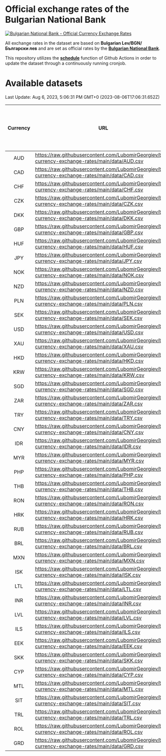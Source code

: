 # Official exchange rates of the Bulgarian National Bank

[![Bulgarian National Bank - Official Currency Exchange Rates](https://github.com/LubomirGeorgiev/bnb-currency-exchange-rates/actions/workflows/update-rates.yml/badge.svg?branch=main)](https://github.com/LubomirGeorgiev/bnb-currency-exchange-rates/actions/workflows/update-rates.yml)

All exchange rates in the dataset are based on **Bulgarian Lev/BGN/Български лев** and are set as official rates by the [**Bulgarian National Bank**](https://www.bnb.bg/Statistics/StExternalSector/StExchangeRates/StERForeignCurrencies/index.htm?toLang=_EN).

This repository utilizes the [**schedule**](https://docs.github.com/en/actions/reference/events-that-trigger-workflows) function of Github Actions in order to update the dataset through a continuously running cronjob.

# Available datasets

<!-- START LINKS (DO NOT EVER FU*ING DELETE THIS COMMENT FOR THE LOVE OF YOUR LIFE!!! IF YOU ARE CURIOS HOW IT WORKS, YOU CAN HAVE A LOOK AT ./src/updateReadme.ts) -->

Last Update: Aug 6, 2023, 5:06:31 PM GMT+0 (2023-08-06T17:06:31.652Z)

| Currency | URL                                                                                             | Number of records | Number of missing days that were filled in |
| :------: | ----------------------------------------------------------------------------------------------- | :---------------: | :----------------------------------------: |
|   AUD    | https://raw.githubusercontent.com/LubomirGeorgiev/bnb-currency-exchange-rates/main/data/AUD.csv |       8347        |                    2584                    |
|   CAD    | https://raw.githubusercontent.com/LubomirGeorgiev/bnb-currency-exchange-rates/main/data/CAD.csv |       8347        |                    2584                    |
|   CHF    | https://raw.githubusercontent.com/LubomirGeorgiev/bnb-currency-exchange-rates/main/data/CHF.csv |       8347        |                    2584                    |
|   CZK    | https://raw.githubusercontent.com/LubomirGeorgiev/bnb-currency-exchange-rates/main/data/CZK.csv |       8347        |                    2584                    |
|   DKK    | https://raw.githubusercontent.com/LubomirGeorgiev/bnb-currency-exchange-rates/main/data/DKK.csv |       8347        |                    2584                    |
|   GBP    | https://raw.githubusercontent.com/LubomirGeorgiev/bnb-currency-exchange-rates/main/data/GBP.csv |       8347        |                    2584                    |
|   HUF    | https://raw.githubusercontent.com/LubomirGeorgiev/bnb-currency-exchange-rates/main/data/HUF.csv |       8347        |                    2584                    |
|   JPY    | https://raw.githubusercontent.com/LubomirGeorgiev/bnb-currency-exchange-rates/main/data/JPY.csv |       8347        |                    2584                    |
|   NOK    | https://raw.githubusercontent.com/LubomirGeorgiev/bnb-currency-exchange-rates/main/data/NOK.csv |       8347        |                    2584                    |
|   NZD    | https://raw.githubusercontent.com/LubomirGeorgiev/bnb-currency-exchange-rates/main/data/NZD.csv |       8347        |                    2584                    |
|   PLN    | https://raw.githubusercontent.com/LubomirGeorgiev/bnb-currency-exchange-rates/main/data/PLN.csv |       8347        |                    2584                    |
|   SEK    | https://raw.githubusercontent.com/LubomirGeorgiev/bnb-currency-exchange-rates/main/data/SEK.csv |       8347        |                    2584                    |
|   USD    | https://raw.githubusercontent.com/LubomirGeorgiev/bnb-currency-exchange-rates/main/data/USD.csv |       8347        |                    2584                    |
|   XAU    | https://raw.githubusercontent.com/LubomirGeorgiev/bnb-currency-exchange-rates/main/data/XAU.csv |       8347        |                    2586                    |
|   HKD    | https://raw.githubusercontent.com/LubomirGeorgiev/bnb-currency-exchange-rates/main/data/HKD.csv |       8047        |                    2495                    |
|   KRW    | https://raw.githubusercontent.com/LubomirGeorgiev/bnb-currency-exchange-rates/main/data/KRW.csv |       8047        |                    2495                    |
|   SGD    | https://raw.githubusercontent.com/LubomirGeorgiev/bnb-currency-exchange-rates/main/data/SGD.csv |       8047        |                    2495                    |
|   ZAR    | https://raw.githubusercontent.com/LubomirGeorgiev/bnb-currency-exchange-rates/main/data/ZAR.csv |       8047        |                    2495                    |
|   TRY    | https://raw.githubusercontent.com/LubomirGeorgiev/bnb-currency-exchange-rates/main/data/TRY.csv |       6527        |                    2023                    |
|   CNY    | https://raw.githubusercontent.com/LubomirGeorgiev/bnb-currency-exchange-rates/main/data/CNY.csv |       6408        |                    1988                    |
|   IDR    | https://raw.githubusercontent.com/LubomirGeorgiev/bnb-currency-exchange-rates/main/data/IDR.csv |       6408        |                    1988                    |
|   MYR    | https://raw.githubusercontent.com/LubomirGeorgiev/bnb-currency-exchange-rates/main/data/MYR.csv |       6408        |                    1988                    |
|   PHP    | https://raw.githubusercontent.com/LubomirGeorgiev/bnb-currency-exchange-rates/main/data/PHP.csv |       6408        |                    1988                    |
|   THB    | https://raw.githubusercontent.com/LubomirGeorgiev/bnb-currency-exchange-rates/main/data/THB.csv |       6408        |                    1988                    |
|   RON    | https://raw.githubusercontent.com/LubomirGeorgiev/bnb-currency-exchange-rates/main/data/RON.csv |       6349        |                    1970                    |
|   HRK    | https://raw.githubusercontent.com/LubomirGeorgiev/bnb-currency-exchange-rates/main/data/HRK.csv |       6191        |                    1919                    |
|   RUB    | https://raw.githubusercontent.com/LubomirGeorgiev/bnb-currency-exchange-rates/main/data/RUB.csv |       5887        |                    1822                    |
|   BRL    | https://raw.githubusercontent.com/LubomirGeorgiev/bnb-currency-exchange-rates/main/data/BRL.csv |       5438        |                    1691                    |
|   MXN    | https://raw.githubusercontent.com/LubomirGeorgiev/bnb-currency-exchange-rates/main/data/MXN.csv |       5438        |                    1691                    |
|   ISK    | https://raw.githubusercontent.com/LubomirGeorgiev/bnb-currency-exchange-rates/main/data/ISK.csv |       5346        |                    1661                    |
|   LTL    | https://raw.githubusercontent.com/LubomirGeorgiev/bnb-currency-exchange-rates/main/data/LTL.csv |       5156        |                    1585                    |
|   INR    | https://raw.githubusercontent.com/LubomirGeorgiev/bnb-currency-exchange-rates/main/data/INR.csv |       5069        |                    1575                    |
|   LVL    | https://raw.githubusercontent.com/LubomirGeorgiev/bnb-currency-exchange-rates/main/data/LVL.csv |       4793        |                    1473                    |
|   ILS    | https://raw.githubusercontent.com/LubomirGeorgiev/bnb-currency-exchange-rates/main/data/ILS.csv |       4343        |                    1354                    |
|   EEK    | https://raw.githubusercontent.com/LubomirGeorgiev/bnb-currency-exchange-rates/main/data/EEK.csv |       4001        |                    1227                    |
|   SKK    | https://raw.githubusercontent.com/LubomirGeorgiev/bnb-currency-exchange-rates/main/data/SKK.csv |       2973        |                    915                     |
|   CYP    | https://raw.githubusercontent.com/LubomirGeorgiev/bnb-currency-exchange-rates/main/data/CYP.csv |       2905        |                    889                     |
|   MTL    | https://raw.githubusercontent.com/LubomirGeorgiev/bnb-currency-exchange-rates/main/data/MTL.csv |       2605        |                    800                     |
|   SIT    | https://raw.githubusercontent.com/LubomirGeorgiev/bnb-currency-exchange-rates/main/data/SIT.csv |       2545        |                    781                     |
|   TRL    | https://raw.githubusercontent.com/LubomirGeorgiev/bnb-currency-exchange-rates/main/data/TRL.csv |       1818        |                    559                     |
|   ROL    | https://raw.githubusercontent.com/LubomirGeorgiev/bnb-currency-exchange-rates/main/data/ROL.csv |       1698        |                    525                     |
|   GRD    | https://raw.githubusercontent.com/LubomirGeorgiev/bnb-currency-exchange-rates/main/data/GRD.csv |        359        |                    107                     |

<!-- END LINKS (DO NOT EVER FU*ING DELETE THIS COMMENT FOR THE LOVE OF YOUR LIFE!!! IF YOU ARE CURIOS HOW IT WORKS, YOU CAN HAVE A LOOK AT ./src/updateReadme.ts) -->
